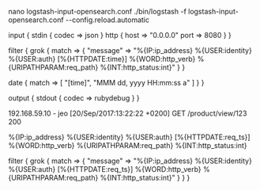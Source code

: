 
nano  logstash-input-opensearch.conf 
./bin/logstash -f logstash-input-opensearch.conf --config.reload.automatic 


input {
    stdin {
        codec => json
    }
    http {
        host => "0.0.0.0"
        port => 8080
    }
}

filter {
  grok {
    match => { "message" => "%{IP:ip_address} %{USER:identity} %{USER:auth} \[%{HTTPDATE:time}\] %{WORD:http_verb} %{URIPATHPARAM:req_path} %{INT:http_status:int}" }
  }


  date {
    match => [ "[time]", "MMM dd, yyyy HH:mm:ss a" ]
  }
}


output {
    stdout {
        codec => rubydebug
    }
}


192.168.59.10 - jeo [20/Sep/2017:13:22:22 +0200] GET /product/view/123 200

%{IP:ip_address} %{USER:identity} %{USER:auth} \[%{HTTPDATE:req_ts}\] %{WORD:http_verb} %{URIPATHPARAM:req_path} %{INT:http_status:int}

filter {
  grok {
    match => { "message" => "%{IP:ip_address} %{USER:identity} %{USER:auth} \[%{HTTPDATE:req_ts}\] %{WORD:http_verb} %{URIPATHPARAM:req_path} %{INT:http_status:int}" }
  }
}



